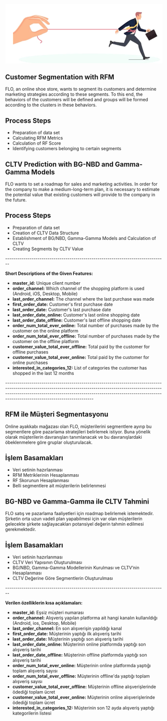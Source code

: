 ![banner_resmi](https://github.com/Birsenn/FLO_CRM_ANALYTICS/blob/main/banner.png)

## Customer Segmentation with RFM
FLO, an online shoe store, wants to segment its customers and determine marketing strategies according to these segments. To this end, the behaviors of the customers will be defined and groups will be formed according to the clusters in these behaviors.

## Process Steps
* Preparation of data set <br/>
* Calculating RFM Metrics <br/>
* Calculation of RF Score <br/>
* Identifying customers belonging to certain segments <br/>

## CLTV Prediction with BG-NBD and Gamma-Gamma Models
FLO wants to set a roadmap for sales and marketing activities. In order for the company to make a medium-long-term plan, it is necessary to estimate the potential value that existing customers will provide to the company in the future.

## Process Steps
* Preparation of data set <br/>
* Creation of CLTV Data Structure <br/>
* Establishment of BG/NBD, Gamma-Gamma Models and Calculation of CLTV <br/>
* Creating Segments by CLTV Value <br/>

-------------------------------------------------------------------------------- <br/>

**Short Descriptions of the Given Features:**
* **master_id:** Unique client number <br/>
* **order_channel:** Which channel of the shopping platform is used (Android, iOS, Desktop, Mobile) <br/>
* **last_order_channel:** The channel where the last purchase was made <br/>
* **first_order_date:** Customer's first purchase date <br/>
* **last_order_date:** Customer's last purchase date <br/>
* **last_order_date_online:** Customer's last online shopping date <br/>
* **last_order_date_offline:** Customer's last offline shopping date <br/>
* **order_num_total_ever_online:** Total number of purchases made by the customer on the online platform <br/>
* **order_num_total_ever_offline:** Total number of purchases made by the customer on the offline platform <br/>
* **customer_value_total_ever_offline:** Total paid by the customer for offline purchases <br/>
* **customer_value_total_ever_online:** Total paid by the customer for online purchases <br/>
* **interested_in_categories_12:** List of categories the customer has shopped in the last 12 months <br/>


--------------------------------------------------------------------------------------------------------------------------------------------------------------------------------------------------------------------------------------------------------------------------------------<br/>

## RFM ile Müşteri Segmentasyonu
Online ayakkabı mağazası olan FLO, müşterilerini segmentlere ayırıp bu segmentlere göre pazarlama stratejileri belirlemek istiyor. Buna yönelik olarak müşterilerin davranışları tanımlanacak ve bu davranışlardaki öbeklenmelere göre gruplar oluşturulacak.

## İşlem Basamakları
* Veri setinin hazırlanması <br/>
* RFM Metriklerinin Hesaplanması <br/>
* RF Skorunun Hesaplanması <br/>
* Belli segmentlere ait müşterilerin belirlenmesi <br/>

## BG-NBD ve Gamma-Gamma ile CLTV Tahmini
FLO satış ve pazarlama faaliyetleri için roadmap belirlemek istemektedir. Şirketin orta uzun vadeli plan yapabilmesi için var olan müşterilerin gelecekte şirkete sağlayacakları potansiyel değerin tahmin edilmesi gerekmektedir.

## İşlem Basamakları
* Veri setinin hazırlanması <br/>
* CLTV Veri Yapısının Oluşturulması <br/>
* BG/NBD, Gamma-Gamma Modellerinin Kurulması ve CLTV’nin Hesaplanması <br/>
* CLTV Değerine Göre Segmentlerin Oluşturulması <br/>

-------------------------------------------------------------------------------- <br/>

**Verilen özelliklerin kısa açıklamaları:** 

* **master_id:** Eşsiz müşteri numarası <br/>
* **order_channel:** Alışveriş yapılan platforma ait hangi kanalın kullanıldığı (Android, ios, Desktop, Mobile) <br/>
* **last_order_channel:** En son alışverişin yapıldığı kanal <br/>
* **first_order_date:** Müşterinin yaptığı ilk alışveriş tarihi <br/>
* **last_order_date:** Müşterinin yaptığı son alışveriş tarihi <br/>
* **last_order_date_online:** Müşterinin online platformda yaptığı son alışveriş tarihi <br/>
* **last_order_date_offline:** Müşterinin offline platformda yaptığı son alışveriş tarihi <br/>
* **order_num_total_ever_online:** Müşterinin online platformda yaptığı toplam alışveriş sayısı <br/>
* **order_num_total_ever_offline:** Müşterinin offline'da yaptığı toplam alışveriş sayısı <br/>
* **customer_value_total_ever_offline:** Müşterinin offline alışverişlerinde ödediği toplam ücret <br/>
* **customer_value_total_ever_online:** Müşterinin online alışverişlerinde ödediği toplam ücret <br/>
* **interested_in_categories_12:** Müşterinin son 12 ayda alışveriş yaptığı kategorilerin listesi <br/>
